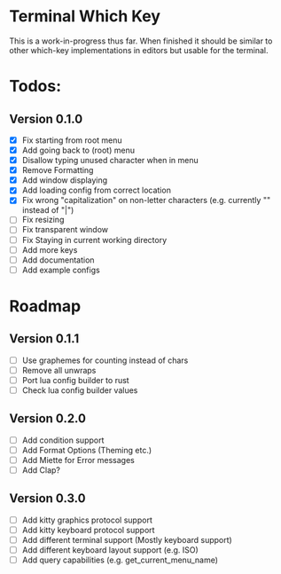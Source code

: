 # Terminal Which Key

This is a work-in-progress thus far.
When finished it should be similar to other which-key implementations in editors but usable for the terminal.

# Todos:

## Version 0.1.0

- [x] Fix starting from root menu
- [x] Add going back to (root) menu
- [x] Disallow typing unused character when in menu
- [x] Remove Formatting
- [x] Add window displaying
- [x] Add loading config from correct location
- [x] Fix wrong "capitalization" on non-letter characters (e.g. currently "\" instead of "|")
- [ ] Fix resizing
- [ ] Fix transparent window
- [ ] Fix Staying in current working directory
- [ ] Add more keys
- [ ] Add documentation
- [ ] Add example configs

# Roadmap

## Version 0.1.1

- [ ] Use graphemes for counting instead of chars
- [ ] Remove all unwraps
- [ ] Port lua config builder to rust
- [ ] Check lua config builder values

## Version 0.2.0

- [ ] Add condition support
- [ ] Add Format Options (Theming etc.)
- [ ] Add Miette for Error messages
- [ ] Add Clap?

## Version 0.3.0

- [ ] Add kitty graphics protocol support
- [ ] Add kitty keyboard protocol support
- [ ] Add different terminal support (Mostly keyboard support)
- [ ] Add different keyboard layout support (e.g. ISO)
- [ ] Add query capabilities (e.g. get_current_menu_name)
